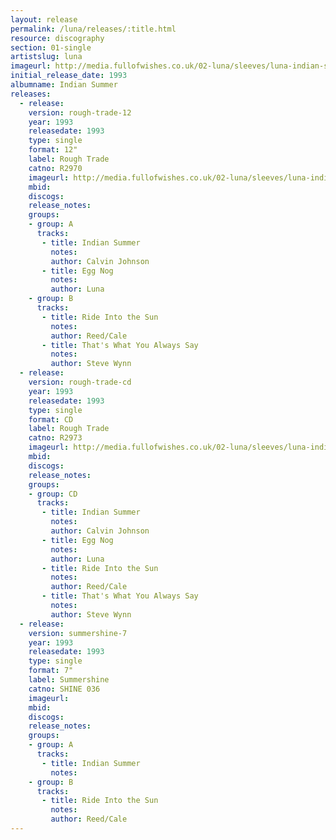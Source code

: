 ```yaml
---
layout: release
permalink: /luna/releases/:title.html
resource: discography
section: 01-single
artistslug: luna
imageurl: http://media.fullofwishes.co.uk/02-luna/sleeves/luna-indian-summer.jpg
initial_release_date: 1993
albumname: Indian Summer
releases:
  - release: 
    version: rough-trade-12
    year: 1993
    releasedate: 1993
    type: single
    format: 12"
    label: Rough Trade
    catno: R2970
    imageurl: http://media.fullofwishes.co.uk/02-luna/sleeves/luna-indian-summer.jpg
    mbid: 
    discogs: 
    release_notes: 
    groups:
    - group: A
      tracks:
       - title: Indian Summer
         notes: 
         author: Calvin Johnson
       - title: Egg Nog
         notes: 
         author: Luna
    - group: B
      tracks:
       - title: Ride Into the Sun
         notes: 
         author: Reed/Cale
       - title: That's What You Always Say
         notes: 
         author: Steve Wynn
  - release: 
    version: rough-trade-cd
    year: 1993
    releasedate: 1993
    type: single
    format: CD
    label: Rough Trade
    catno: R2973
    imageurl: http://media.fullofwishes.co.uk/02-luna/sleeves/luna-indian-summer.jpg
    mbid: 
    discogs: 
    release_notes: 
    groups:
    - group: CD
      tracks:
       - title: Indian Summer
         notes: 
         author: Calvin Johnson
       - title: Egg Nog
         notes: 
         author: Luna
       - title: Ride Into the Sun
         notes: 
         author: Reed/Cale
       - title: That's What You Always Say
         notes: 
         author: Steve Wynn
  - release: 
    version: summershine-7
    year: 1993
    releasedate: 1993
    type: single
    format: 7"
    label: Summershine
    catno: SHINE 036
    imageurl: 
    mbid: 
    discogs: 
    release_notes: 
    groups:
    - group: A
      tracks:
       - title: Indian Summer
         notes: 
    - group: B
      tracks:
       - title: Ride Into the Sun
         notes: 
         author: Reed/Cale
---
```

